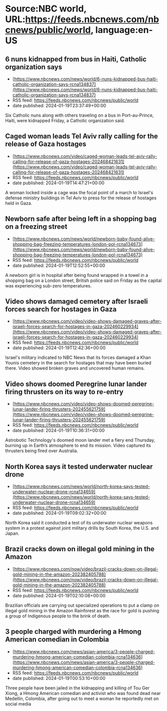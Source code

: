 # Source:NBC world, URL:https://feeds.nbcnews.com/nbcnews/public/world, language:en-US

## 6 nuns kidnapped from bus in Haiti, Catholic organization says
 - [https://www.nbcnews.com/news/world/6-nuns-kidnapped-bus-haiti-catholic-organization-says-rcna134837](https://www.nbcnews.com/news/world/6-nuns-kidnapped-bus-haiti-catholic-organization-says-rcna134837)
 - RSS feed: https://feeds.nbcnews.com/nbcnews/public/world
 - date published: 2024-01-19T23:37:49+00:00

Six Catholic nuns along with others traveling on a bus in Port-au-Prince, Haiti, were kidnapped Friday, a Catholic organization said.

## Caged woman leads Tel Aviv rally calling for the release of Gaza hostages
 - [https://www.nbcnews.com/video/caged-woman-leads-tel-aviv-rally-calling-for-release-of-gaza-hostages-202468421631](https://www.nbcnews.com/video/caged-woman-leads-tel-aviv-rally-calling-for-release-of-gaza-hostages-202468421631)
 - RSS feed: https://feeds.nbcnews.com/nbcnews/public/world
 - date published: 2024-01-19T14:47:21+00:00

A woman locked inside a cage was the focal point of a march to Israel's defense ministry buildings in Tel Aviv to press for the release of hostages held in Gaza.

## Newborn safe after being left in a shopping bag on a freezing street
 - [https://www.nbcnews.com/news/world/newborn-baby-found-alive-shopping-bag-freezing-temperatures-london-pol-rcna134673](https://www.nbcnews.com/news/world/newborn-baby-found-alive-shopping-bag-freezing-temperatures-london-pol-rcna134673)
 - RSS feed: https://feeds.nbcnews.com/nbcnews/public/world
 - date published: 2024-01-19T12:52:55+00:00

A newborn girl is in hospital after being found wrapped in a towel in a shopping bag on a London street, British police said on Friday as the capital was experiencing sub-zero temperatures.

## Video shows damaged cemetery after Israeli forces search for hostages in Gaza
 - [https://www.nbcnews.com/video/video-shows-damaged-graves-after-israeli-forces-search-for-hostages-in-gaza-202460229934](https://www.nbcnews.com/video/video-shows-damaged-graves-after-israeli-forces-search-for-hostages-in-gaza-202460229934)
 - RSS feed: https://feeds.nbcnews.com/nbcnews/public/world
 - date published: 2024-01-19T12:42:36+00:00

Israel's military indicated to NBC News that its forces damaged a Khan Younis cemetery in the search for hostages that may have been buried there. Video showed broken graves and uncovered human remains.

## Video shows doomed Peregrine lunar lander firing thrusters on its way to re-entry
 - [https://www.nbcnews.com/video/video-shows-doomed-peregrine-lunar-lander-firing-thrusters-202455621759](https://www.nbcnews.com/video/video-shows-doomed-peregrine-lunar-lander-firing-thrusters-202455621759)
 - RSS feed: https://feeds.nbcnews.com/nbcnews/public/world
 - date published: 2024-01-19T10:36:31+00:00

Astrobotic Technology's doomed moon lander met a fiery end Thursday, burning up in Earth’s atmosphere to end its mission. Video captured its thrusters being fired over Australia.

## North Korea says it tested underwater nuclear drone
 - [https://www.nbcnews.com/news/world/north-korea-says-tested-underwater-nuclear-drone-rcna134659](https://www.nbcnews.com/news/world/north-korea-says-tested-underwater-nuclear-drone-rcna134659)
 - RSS feed: https://feeds.nbcnews.com/nbcnews/public/world
 - date published: 2024-01-19T09:02:32+00:00

North Korea said it conducted a test of its underwater nuclear weapons system in a protest against joint military drills by South Korea, the U.S. and Japan.

## Brazil cracks down on illegal gold mining in the Amazon
 - [https://www.nbcnews.com/now/video/brazil-cracks-down-on-illegal-gold-mining-in-the-amazon-202382405788](https://www.nbcnews.com/now/video/brazil-cracks-down-on-illegal-gold-mining-in-the-amazon-202382405788)
 - RSS feed: https://feeds.nbcnews.com/nbcnews/public/world
 - date published: 2024-01-19T02:10:08+00:00

Brazilian officials are carrying out specialized operations to put a clamp on illegal gold mining in the Amazon Rainforest as the race for gold is pushing a group of Indigenous people to the brink of death.

## 3 people charged with murdering a Hmong American comedian in Colombia
 - [https://www.nbcnews.com/news/asian-america/3-people-charged-murdering-hmong-american-comedian-colombia-rcna134636](https://www.nbcnews.com/news/asian-america/3-people-charged-murdering-hmong-american-comedian-colombia-rcna134636)
 - RSS feed: https://feeds.nbcnews.com/nbcnews/public/world
 - date published: 2024-01-19T00:53:10+00:00

Three people have been jailed in the kidnapping and killing of Tou Ger Xiong, a Hmong American comedian and activist who was found dead near Medellín, Colombia, after going out to meet a woman he reportedly met on social media

